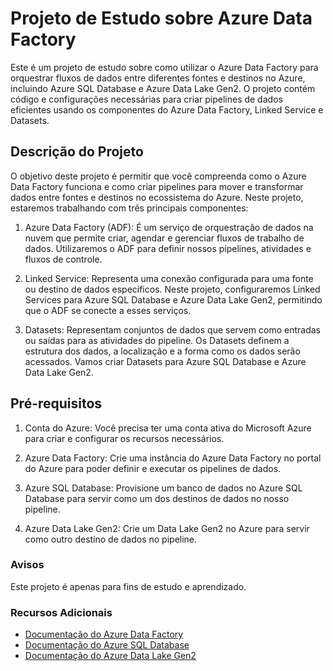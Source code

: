# Projeto de Estudo sobre Azure Data Factory

Este é um projeto de estudo sobre como utilizar o Azure Data Factory para orquestrar fluxos de dados entre diferentes fontes e destinos no Azure, incluindo Azure SQL Database e Azure Data Lake Gen2. O projeto contém código e configurações necessárias para criar pipelines de dados eficientes usando os componentes do Azure Data Factory, Linked Service e Datasets.

## Descrição do Projeto
O objetivo deste projeto é permitir que você compreenda como o Azure Data Factory funciona e como criar pipelines para mover e transformar dados entre fontes e destinos no ecossistema do Azure. Neste projeto, estaremos trabalhando com três principais componentes:

1. Azure Data Factory (ADF): É um serviço de orquestração de dados na nuvem que permite criar, agendar e gerenciar fluxos de trabalho de dados. Utilizaremos o ADF para definir nossos pipelines, atividades e fluxos de controle.

2. Linked Service: Representa uma conexão configurada para uma fonte ou destino de dados específicos. Neste projeto, configuraremos Linked Services para Azure SQL Database e Azure Data Lake Gen2, permitindo que o ADF se conecte a esses serviços.

3. Datasets: Representam conjuntos de dados que servem como entradas ou saídas para as atividades do pipeline. Os Datasets definem a estrutura dos dados, a localização e a forma como os dados serão acessados. Vamos criar Datasets para Azure SQL Database e Azure Data Lake Gen2.

## Pré-requisitos

1. Conta do Azure: Você precisa ter uma conta ativa do Microsoft Azure para criar e configurar os recursos necessários.

2. Azure Data Factory: Crie uma instância do Azure Data Factory no portal do Azure para poder definir e executar os pipelines de dados.

3. Azure SQL Database: Provisione um banco de dados no Azure SQL Database para servir como um dos destinos de dados no nosso pipeline.

4. Azure Data Lake Gen2: Crie um Data Lake Gen2 no Azure para servir como outro destino de dados no pipeline.

### Avisos
Este projeto é apenas para fins de estudo e aprendizado.

### Recursos Adicionais
- [Documentação do Azure Data Factory](https://learn.microsoft.com/en-us/azure/data-factory/)
- [Documentação do Azure SQL Database](https://learn.microsoft.com/en-us/azure/azure-sql/?view=azuresql-vm)
- [Documentação do Azure Data Lake Gen2](https://learn.microsoft.com/en-us/azure/storage/blobs/data-lake-storage-introduction)
